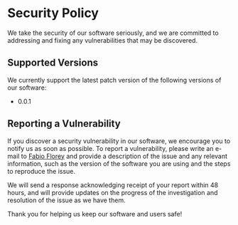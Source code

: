 <!--
=============================================================================
Watchtower
=============================================================================
SECURITY
-----------------------------------------------------------------------------
Security policies and procedures for the project.

:Authors: Fabio Craig Wimmer Florey <fabioflorey@icloud.com>
:Version: 0.0.1
:License: MIT-0
-->


# Security Policy

We take the security of our software seriously, and we are committed to addressing and fixing any vulnerabilities that may be discovered.

## Supported Versions

We currently support the latest patch version of the following versions of our software:

- 0.0.1

## Reporting a Vulnerability

If you discover a security vulnerability in our software, we encourage you to notify us as soon as possible. To report a vulnerability, please write an e-mail to [Fabio Florey][EMAIL] and provide a description of the issue and any relevant information, such as the version of the software you are using and the steps to reproduce the issue.

We will send a response acknowledging receipt of your report within 48 hours, and will provide updates on the progress of the investigation and resolution of the issue as we have them.

Thank you for helping us keep our software and users safe!


<!------------------------------------  Hyperlinks ----------------------------------------->
[DOCUMENTS]: ../docs/
[FAQ]: ../docs/FAQ.md
[ISSUE TRACKER]: ../../../issues
[EMAIL]: mailto:fabioflorey@icloud.com?subject=New%20Security%20Issue%20(Project)&body=Hey%20Fabio%20👋%0D%0A%0AI%20found%20a%20security%20issue%20:%20

